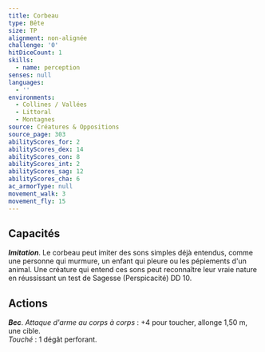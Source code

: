 ```yaml
---
title: Corbeau
type: Bête
size: TP
alignment: non-alignée
challenge: '0'
hitDiceCount: 1
skills:
  - name: perception
senses: null
languages:
  - ''
environments:
  - Collines / Vallées
  - Littoral
  - Montagnes
source: Créatures & Oppositions
source_page: 303
abilityScores_for: 2
abilityScores_dex: 14
abilityScores_con: 8
abilityScores_int: 2
abilityScores_sag: 12
abilityScores_cha: 6
ac_armorType: null
movement_walk: 3
movement_fly: 15
---
```

## Capacités
_**Imitation**_. Le corbeau peut imiter des sons simples déjà entendus, comme une personne qui murmure, un enfant qui pleure ou les pépiements d'un animal. Une créature qui entend ces sons peut reconnaître leur vraie nature en réussissant un test de Sagesse (Perspicacité) DD 10.

## Actions
_**Bec**_. _Attaque d'arme au corps à corps_ : +4 pour toucher, allonge 1,50 m, une cible.  
_Touché_ : 1 dégât perforant.

